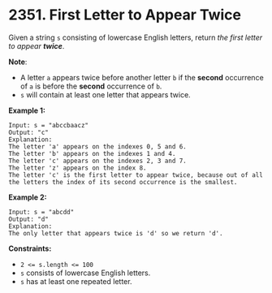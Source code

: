 # 2351. First Letter to Appear Twice

Given a string `s` consisting of lowercase English letters, return *the first letter to appear **twice***.

**Note**:

- A letter `a` appears twice before another letter `b` if the **second** occurrence of `a` is before the **second** occurrence of `b`.
- `s` will contain at least one letter that appears twice.

**Example 1:**

```()
Input: s = "abccbaacz"
Output: "c"
Explanation:
The letter 'a' appears on the indexes 0, 5 and 6.
The letter 'b' appears on the indexes 1 and 4.
The letter 'c' appears on the indexes 2, 3 and 7.
The letter 'z' appears on the index 8.
The letter 'c' is the first letter to appear twice, because out of all the letters the index of its second occurrence is the smallest.
```

**Example 2:**

```()
Input: s = "abcdd"
Output: "d"
Explanation:
The only letter that appears twice is 'd' so we return 'd'.
```

**Constraints:**

- `2 <= s.length <= 100`
- `s` consists of lowercase English letters.
- `s` has at least one repeated letter.

